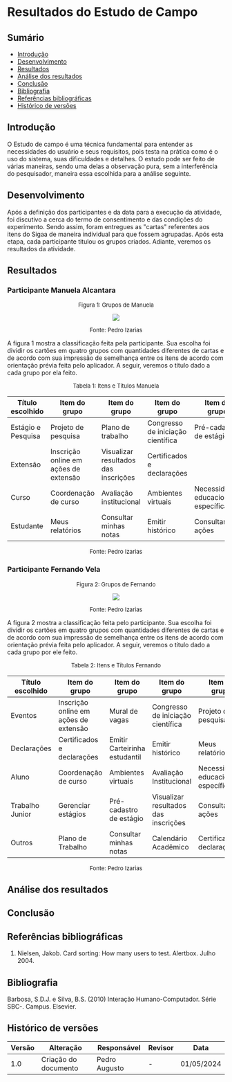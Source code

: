 
# Resultados do Estudo de Campo

## Sumário 
* [Introdução](#Introdução)
* [Desenvolvimento](#Desenvolvimento)
* [Resultados](#Resultados)
* [Análise dos resultados](#Análise-dos-resultados)
* [Conclusão](#Conclusão)
* [Bibliografia](#Bibliografia)
* [Referências bibliográficas](#Referências)
* [Histórico de versões](#Histórico-de-versões)

## Introdução

O Estudo de campo é uma técnica fundamental para entender as necessidades do usuário e seus requisitos, pois testa na prática como é o uso do sistema, suas dificuldades e detalhes. O estudo pode ser feito de várias maneiras, sendo uma delas a observação pura, sem a interferência do pesquisador, maneira essa escolhida para a análise seguinte. 

## Desenvolvimento

Após a definição dos participantes e da data para a execução da atividade, foi discutivo a cerca do termo de consentimento e das condições do experimento. Sendo assim, foram entregues as "cartas" referentes aos itens do Sigaa de maneira individual para que fossem agrupadas. Após esta etapa, cada participante titulou os grupos criados. Adiante, veremos os resultados da atividade.

## Resultados

### Participante Manuela Alcantara

<center>
  <font size="2"><p style="text-align: center">Figura 1: Grupos de Manuela</p></font>
  <img src="https://raw.githubusercontent.com/Interacao-Humano-Computador/2024.1-SIGAA/main/assets/CardsManuela.jpeg">
    <font size="2"><p style="text-align: center">Fonte: Pedro Izarias</p></font>
 </center>
 
 A figura 1 mostra a classificação feita pela participante. Sua escolha foi dividir os cartões em quatro grupos com quantidades diferentes de cartas e de acordo com sua impressão de semelhança entre os itens de acordo com orientação prévia feita pelo aplicador. A seguir, veremos o título dado a cada grupo por ela feito. 

<center><font size="2"><p style="text-align: center">Tabela 1: Itens e Títulos Manuela</p></font></center>

|Título escolhido|Item do grupo|Item do grupo|Item do grupo|Item do grupo|Item do grupo|Item do grupo|Item do grupo|
|-----|-----|-----|-----|-----|-----|-----|-----|
| Estágio e Pesquisa   | Projeto de pesquisa | Plano de trabalho | Congresso de iniciação científica | Pré-cadastro de estágio | Gerenciar estágios | Mural de vagas ||
| Extensão |  Inscrição online em ações de extensão    | Visualizar resultados das inscrições | Certificados e declarações |  |  | | |
| Curso |  Coordenação de curso | Avaliação institucional  | Ambientes virtuais | Necessidades educacionais específicas |   |  | |
| Estudante |  Meus relatórios | Consultar minhas notas | Emitir histórico | Consultar ações | Calendário acadêmico | Certificados e declarações | Emitir Carteirinha estudantil |

<center><font size="2"><p style="text-align: center">Fonte: Pedro Izarias</p></font></center>

### Participante Fernando Vela

<center>
  <font size="2"><p style="text-align: center">Figura 2: Grupos de Fernando</p></font>
  <img src="https://raw.githubusercontent.com/Interacao-Humano-Computador/2024.1-SIGAA/main/assets/CardsFernando.jpeg">
    <font size="2"><p style="text-align: center">Fonte: Pedro Izarias</p></font>
 </center>
 
 A figura 2 mostra a classificação feita pelo participante. Sua escolha foi dividir os cartões em quatro grupos com quantidades diferentes de cartas e de acordo com sua impressão de semelhança entre os itens de acordo com orientação prévia feita pelo aplicador. A seguir, veremos o título dado a cada grupo por ele feito. 

<center><font size="2"><p style="text-align: center">Tabela 2: Itens e Títulos Fernando</p></font></center>

|Título escolhido|Item do grupo|Item do grupo|Item do grupo|Item do grupo|
|-----|-----|-----|-----|-----|
| Eventos   | Inscrição online em ações de extensão | Mural de vagas | Congresso de iniciação científica | Projeto de pesquisa | 
| Declarações |  Certificados e declarações | Emitir Carteirinha estudantil | Emitir histórico | Meus relatórios |
| Aluno |  Coordenação de curso | Ambientes virtuais | Avaliação Institucional | Necessidades educacionais específicas | 
| Trabalho Junior |  Gerenciar estágios | Pré-cadastro de estágio | Visualizar resultados das inscrições | Consultar ações | 
| Outros | Plano de Trabalho | Consultar minhas notas | Calendário Acadêmico | Certificados e declarações |

<center><font size="2"><p style="text-align: center">Fonte: Pedro Izarias</p></font></center>


## Análise dos resultados


## Conclusão


## Referências bibliográficas

1. Nielsen, Jakob. Card sorting: How many users to test. Alertbox. Julho 2004.

## Bibliografia

Barbosa, S.D.J. e Silva, B.S. (2010) Interação Humano-Computador. Série SBC-. Campus. Elsevier.

## Histórico de versões

| Versão | Alteração                     | Responsável    | Revisor        | Data       |
|--------|-------------------------------|----------------|----------------|------------|
| 1.0    | Criação do documento          | Pedro Augusto  | -              | 01/05/2024 |
